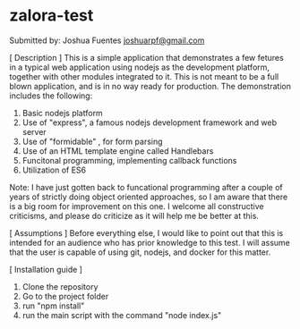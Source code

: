 # zalora-test

Submitted by: Joshua Fuentes <joshuarpf@gmail.com>

[ Description ]
This is a simple application that demonstrates a few fetures in a typical web application using nodejs as the development platform, together with other modules integrated to it. This is not meant to be a full blown application, and is in no way ready for production. The demonstration includes the following: 

1. Basic nodejs platform
2. Use of "express", a famous nodejs development framework and web server
3. Use of "formidable" , for form parsing
4. Use of an HTML template engine called Handlebars
5. Funcitonal programming, implementing callback functions
6. Utilization of ES6 

Note:
I have just gotten back to funcational programming after a couple of years of strictly doing object oriented approaches, so I am aware that there is a big room for improvement on this one. I welcome all constructive criticisms, and please do criticize as it will help me be better at this.

[ Assumptions ]
Before everything else, I would like to point out that this is intended for an audience who has prior knowledge to this test. I will assume that the user is capable of using git, nodejs, and docker for this matter. 

[ Installation guide ]
1. Clone the repository 
2. Go to the project folder
3. run "npm install"
4. run the main script with the command "node index.js"